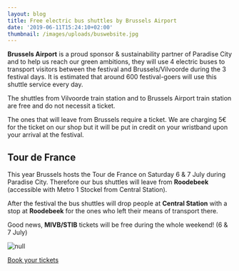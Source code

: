 ```yaml
---
layout: blog
title: Free electric bus shuttles by Brussels Airport
date: '2019-06-11T15:24:10+02:00'
thumbnail: /images/uploads/buswebsite.jpg
---
```

**Brussels Airport** is a proud sponsor & sustainability partner of Paradise City and to help us reach our green ambitions, they will use 4 electric buses to transport visitors between the festival and Brussels/Vilvoorde during the 3 festival days. It is estimated that around 600 festival-goers will use this shuttle service every day.

The shuttles from Vilvoorde train station and to Brussels Airport train station are free and do not necessit a ticket. 

The ones that will leave from Brussels require a ticket. We are charging 5€ for the ticket on our shop but it will be put in credit on your wristband upon your arrival at the festival.

## **Tour de France**

This year Brussels hosts the Tour de France on Saturday 6 & 7 July during Paradise City. Therefore our bus shuttles will leave from **Roodebeek** (accessible with Metro 1 Stockel from Central Station). 

After the festival the bus shuttles will drop people at **Central Station** with a stop at **Roodebeek** for the ones who left their means of transport there.

Good news, **MIVB/STIB** tickets will be free during the whole weekend! (6 & 7 July)

![null](/images/uploads/tableau-–-3-2-.png)

<a class="w-button btcta rev" href="https://shop.paylogic.com/124808/17501/bus" target="_blank" style="position:relative"> Book your tickets </a>

